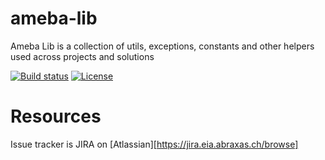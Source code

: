 ameba-lib
=====================
Ameba Lib is a collection of utils, exceptions, constants and other helpers used across projects and solutions

[![Build status][travis-image]][travis-url]
[![License][license-image]][license-url]

[travis-image]: https://img.shields.io/travis/abraxas-labs/ameba-lib.svg?style=flat-square
[travis-url]: https://travis-ci.org/abraxas-labs/ameba-lib
[license-image]: http://img.shields.io/:license-GPLv3-blue.svg?style=flat-square
[license-url]: LICENSE

# Resources #

Issue tracker is JIRA on [Atlassian][https://jira.eia.abraxas.ch/browse]
